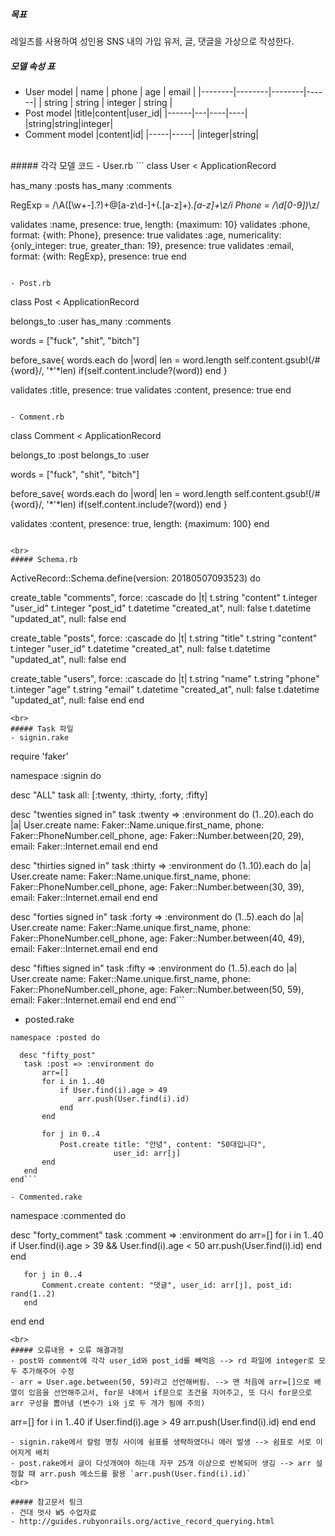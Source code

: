 ##### 목표
레일즈를 사용하여 성인용 SNS 내의 가입 유저, 글, 댓글을 가상으로 작성한다.
<br>
##### 모델 속성 표

- User model
| name | phone | age | email |
|--------|--------|--------|------|
|  string  | string  | integer | string |
- Post model
|title|content|user_id|
|------|---|----|----|
|string|string|integer|
- Comment model
|content|id|
|-----|-----|
|integer|string|

<br>
##### 각각 모델 코드
- User.rb
```
class User < ApplicationRecord

  has_many :posts
  has_many :comments
    
  RegExp = /\A([\w+\-].?)+@[a-z\d\-]+(\.[a-z]+)*\.[a-z]+\z/i
  Phone = /\d[0-9]\)*\z/

  validates :name, presence: true, length: {maximum: 10}
  validates :phone, format: {with: Phone}, presence: true
  validates :age, numericality: {only_integer: true, greater_than: 19}, presence: true
  validates :email, format: {with: RegExp}, presence: true
end
```

- Post.rb
```
class Post < ApplicationRecord

  belongs_to :user
  has_many :comments

  words = ["fuck", "shit", "bitch"]
  
  before_save{ 
    words.each do |word| 
      len = word.length
      self.content.gsub!(/#{word}/, '*'*len) if(self.content.include?(word))
    end
  }

  validates :title, presence: true
  validates :content, presence: true
end
```

- Comment.rb
```
class Comment < ApplicationRecord

  belongs_to :post
  belongs_to :user

  words = ["fuck", "shit", "bitch"]
  
  before_save{ 
    words.each do |word| 
      len = word.length
      self.content.gsub!(/#{word}/, '*'*len) if(self.content.include?(word))
    end
  }

  validates :content, presence: true, length: {maximum: 100}
end
```

<br>
##### Schema.rb
```
ActiveRecord::Schema.define(version: 20180507093523) do

  create_table "comments", force: :cascade do |t|
    t.string   "content"
    t.integer  "user_id"
    t.integer  "post_id"
    t.datetime "created_at", null: false
    t.datetime "updated_at", null: false
  end

  create_table "posts", force: :cascade do |t|
    t.string   "title"
    t.string   "content"
    t.integer  "user_id"
    t.datetime "created_at", null: false
    t.datetime "updated_at", null: false
  end

  create_table "users", force: :cascade do |t|
    t.string   "name"
    t.string   "phone"
    t.integer  "age"
    t.string   "email"
    t.datetime "created_at", null: false
    t.datetime "updated_at", null: false
  end
end
```
<br>
##### Task 파일
- signin.rake

```
require 'faker'

namespace :signin do

  desc "ALL"
  task all: [:twenty, :thirty, :forty, :fifty]

  desc "twenties signed in"
  task :twenty => :environment do
    (1..20).each do |a|
      User.create name: Faker::Name.unique.first_name, phone: Faker::PhoneNumber.cell_phone, age: Faker::Number.between(20, 29), email: Faker::Internet.email
    end
  end

  desc "thirties signed in"
  task :thirty => :environment do
    (1..10).each do |a|
      User.create name: Faker::Name.unique.first_name, phone: Faker::PhoneNumber.cell_phone, age: Faker::Number.between(30, 39), email: Faker::Internet.email
    end
  end

  desc "forties signed in"
  task :forty => :environment do
    (1..5).each do |a|
      User.create name: Faker::Name.unique.first_name, phone: Faker::PhoneNumber.cell_phone, age: Faker::Number.between(40, 49), email: Faker::Internet.email
    end
  end

  desc "fifties signed in"
  task :fifty => :environment do
    (1..5).each do |a|
      User.create name: Faker::Name.unique.first_name, phone: Faker::PhoneNumber.cell_phone, age: Faker::Number.between(50, 59), email: Faker::Internet.email
    end
  end
end```

- posted.rake

```
namespace :posted do

  desc "fifty_post"
   task :post => :environment do
       arr=[]
       for i in 1..40
           if User.find(i).age > 49
               arr.push(User.find(i).id)
           end
       end
       
       for j in 0..4
           Post.create title: "안녕", content: "50대입니다",
                       user_id: arr[j]
       end    
   end
end```

- Commented.rake

```
namespace :commented do

desc "forty_comment"
  task :comment => :environment do
       arr=[]
       for i in 1..40
           if User.find(i).age > 39 && User.find(i).age < 50
               arr.push(User.find(i).id)
           end
       end
       
       for j in 0..4
           Comment.create content: "댓글", user_id: arr[j], post_id: rand(1..2)
       end    
   end
end
```
<br>
##### 오류내용 + 오류 해결과정
- post와 comment에 각각 user_id와 post_id를 빼먹음 --> rd 파일에 integer로 모두 추가해주어 수정
- arr = User.age.between(50, 59)라고 선언해버림. --> 맨 처음에 arr=[]으로 배열이 있음을 선언해주고서, for문 내에서 if문으로 조건을 지어주고, 또 다시 for문으로 arr 구성을 뽑아냄 (변수가 i와 j로 두 개가 됨에 주의)
```
arr=[]
       for i in 1..40
           if User.find(i).age > 49
               arr.push(User.find(i).id)
           end
       end
```
- signin.rake에서 칼럼 명칭 사이에 쉼표를 생략하였더니 에러 발생 --> 쉼표로 서로 이어지게 배치
- post.rake에서 글이 다섯개여야 하는데 자꾸 25개 이상으로 반복되어 생김 --> arr 설정할 때 arr.push 메소드를 활용 `arr.push(User.find(i).id)`
<br>

##### 참고문서 링크
- 건대 멋사 W5 수업자료
- http://guides.rubyonrails.org/active_record_querying.html

